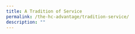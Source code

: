 ```yaml
---
title: A Tradition of Service
permalink: /the-hc-advantage/tradition-service/
description: ""
---
```

